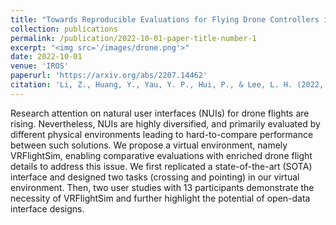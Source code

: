 ```yaml
---
title: "Towards Reproducible Evaluations for Flying Drone Controllers in Virtual Environments"
collection: publications
permalink: /publication/2022-10-01-paper-title-number-1
excerpt: "<img src='/images/drone.png'>"
date: 2022-10-01
venue: 'IROS'
paperurl: 'https://arxiv.org/abs/2207.14462'
citation: 'Li, Z., Huang, Y., Yau, Y. P., Hui, P., & Lee, L. H. (2022, October). Towards Reproducible Evaluations for Flying Drone Controllers in Virtual Environments. In <i>2022 IEEE/RSJ International Conference on Intelligent Robots and Systems (IROS)</i>.  (pp. 4973-4980). IEEE.'
---
```


Research attention on natural user interfaces (NUIs) for drone flights are rising. Nevertheless, NUIs are highly diversified, and primarily evaluated by different physical environments leading to hard-to-compare performance between such solutions. We propose a virtual environment, namely VRFlightSim, enabling comparative evaluations with enriched drone flight details to address this issue. We first replicated a state-of-the-art (SOTA) interface and designed two tasks (crossing and pointing) in our virtual environment. Then, two user studies with 13 participants demonstrate the necessity of VRFlightSim and further highlight the potential of open-data interface designs.
